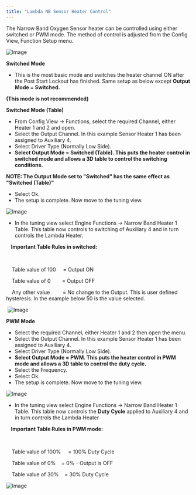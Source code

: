 ```yaml
---
title: "Lambda NB Sensor Heater Control"
---
```


The Narrow Band Oxygen Sensor heater can be controlled using either switched or PWM mode. The method of control is adjusted from the Config View, Function Setup menu.&nbsp;


![Image](</lib/Untitled8.jpg>)


**Switched Mode**


* This is the most basic mode and switches the heater channel ON after the Post Start Lockout has finished. Same setup as below except **Output Mode = Switched.**

**(This mode is not recommended)**


**Switched Mode (Table)**


* From Config View -\> Functions, select the required Channel, either Heater 1 and 2 and open.
* Select the Output Channel. In this example Sensor Heater 1 has been assigned to Auxiliary 4.
* Select Driver Type (Normally Low Side).
* **Select Output Mode = Switched (Table). This puts the heater control in switched mode and allows a 3D table to control the switching conditions.**


**NOTE: The Output Mode set to "Switched" has the same effect as "Switched (Table)"**&nbsp;


* Select Ok.
* The setup is complete. Now move to the tuning view.


![Image](</lib/NewItem26.png>)


* In the tuning view select Engine Functions -\> Narrow Band Heater 1 Table. This table now controls to switching of Auxiliary 4 and in turn controls the Lambda Heater.


**&nbsp; &nbsp; Important Table Rules in switched:**

&nbsp;&nbsp; &nbsp;

&nbsp; &nbsp; Table value of 100 &nbsp; &nbsp; = Output ON

&nbsp; &nbsp; Table value of 0&nbsp; &nbsp; &nbsp; &nbsp; = Output OFF

&nbsp; &nbsp; Any other value &nbsp; &nbsp; &nbsp; &nbsp; = No change to the Output. This is user defined hysteresis. In the example below 50 is the value selected.



&nbsp;![Image](</lib/Untitled12.jpg>)



**PWM Mode**


* Select the required Channel, either Heater 1 and 2 then open the menu.
* Select the Output Channel. In this example Sensor Heater 1 has been assigned to Auxiliary 4.
* Select Driver Type (Normally Low Side).
* **Select Output Mode = PWM. This puts the heater control in PWM mode and allows a 3D table to control the duty cycle.**
* Select the Frequency.
* Select Ok.
* The setup is complete. Now move to the tuning view.


![Image](</lib/NewItem27.png>)


* In the tuning view select Engine Functions -\> Narrow Band Heater 1 Table. This table now controls the **Duty Cycle** applied to Auxiliary 4 and in turn controls the Lambda Heater


**&nbsp; &nbsp; Important Table Rules in PWM mode:**

&nbsp;&nbsp; &nbsp;

&nbsp; &nbsp; Table value of 100% &nbsp; &nbsp; = 100% Duty Cycle

&nbsp; &nbsp; Table value of 0%&nbsp; &nbsp; = 0% - Output is OFF

&nbsp; &nbsp; Table value of 30%&nbsp; &nbsp; = 30% Duty Cycle


![Image](</lib/Untitled14.jpg>)



